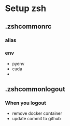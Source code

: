 # Setup zsh
## .zshcommonrc
### alias
### env
- pyenv
- cuda
- 

## .zshcommonlogout
### When you logout 
- remove docker container
- update commit to github
